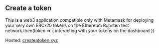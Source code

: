 ## Create a token

This is a web3 application compatible only with Metamask for deploying your very own ERC-20 tokens on the Ethereum Ropsten test 
network.then(token => {
    interacting with your tokens on the dashboard
})

Hosted: [createatoken.xyz](https://createatoken.xyz)
